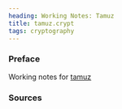 ```yaml
---
heading: Working Notes: Tamuz
title: tamuz.crypt
tags: cryptography
---
```


### Preface
Working notes for [tamuz](https://git.openconcord.org/tamuz)

### Sources
